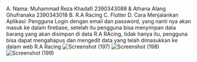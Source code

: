 A. Nama: Muhammad Reza Khadafi 2390343088 & Athana Alang Ghufranaka 2390343018
B. R.A Racing
C. Flutter
D. Cara Menjalankan Aplikasi: Pengguna Login dengan email dan password, yang nanti nya akan masuk ke dalam firebase, setelah itu pengguna bisa menyimpan data barang yang akan disimpan di data R.A RAcing, tidak hanya itu, pengguna bisa dapat mengahapus dan mengedit data yang telah dimasukkan ke dalam web R.A Racing
![Screenshot (197)](https://github.com/user-attachments/assets/b2481ee7-cb2b-4969-89ce-0badf8fa764b)
![Screenshot (198)](https://github.com/user-attachments/assets/cc86b8ad-2fa6-4558-af14-901573cbd80a)
![Screenshot (199)](https://github.com/user-attachments/assets/c170417c-e50b-4e5d-ab64-b1ed3cb5aa25)
